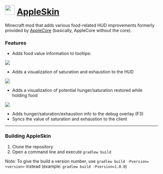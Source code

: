 <img src="http://www.ryanliptak.com/images/appleskin.png" width="32" /> [AppleSkin](http://www.minecraftforum.net/forums/mapping-and-modding/minecraft-mods/2726189-appleskin-food-related-hud-improvements)
===========

Minecraft mod that adds various food-related HUD improvements formerly provided by [AppleCore](https://github.com/squeek502/AppleCore) (basically, AppleCore without the core).

### Features

* Adds food value information to tooltips: 

![](http://i.imgur.com/furoAAi.png)
* Adds a visualization of saturation and exhaustion to the HUD 

![](http://zippy.gfycat.com/ShimmeringYearlyCicada.gif)
* Adds a visualization of potential hunger/saturation restored while holding food

![](http://zippy.gfycat.com/PowerfulDeafeningHarvestmen.gif)
* Adds hunger/saturation/exhaustion info to the debug overlay (F3)
* Syncs the value of saturation and exhaustion to the client

---

### Building AppleSkin
1. Clone the repository
2. Open a command line and execute ```gradlew build```

Note: To give the build a version number, use ```gradlew build -Pversion=<version>``` instead (example: ```gradlew build -Pversion=1.0.0```)
